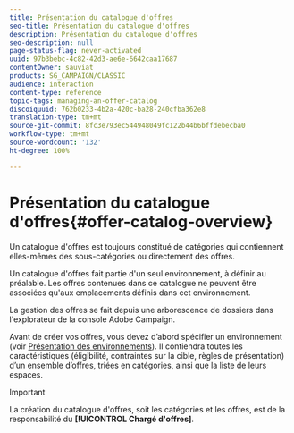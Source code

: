 ```yaml
---
title: Présentation du catalogue d'offres
seo-title: Présentation du catalogue d'offres
description: Présentation du catalogue d'offres
seo-description: null
page-status-flag: never-activated
uuid: 97b3bebc-4c82-42d3-ae6e-6642caa17687
contentOwner: sauviat
products: SG_CAMPAIGN/CLASSIC
audience: interaction
content-type: reference
topic-tags: managing-an-offer-catalog
discoiquuid: 762b0233-4b2a-420c-ba28-240cfba362e8
translation-type: tm+mt
source-git-commit: 8fc3e793ec544948049fc122b44b6bffdebecba0
workflow-type: tm+mt
source-wordcount: '132'
ht-degree: 100%

---
```



# Présentation du catalogue d&#39;offres{#offer-catalog-overview}

Un catalogue d&#39;offres est toujours constitué de catégories qui contiennent elles-mêmes des sous-catégories ou directement des offres.

Un catalogue d&#39;offres fait partie d&#39;un seul environnement, à définir au préalable. Les offres contenues dans ce catalogue ne peuvent être associées qu&#39;aux emplacements définis dans cet environnement.

La gestion des offres se fait depuis une arborescence de dossiers dans l&#39;explorateur de la console Adobe Campaign.

Avant de créer vos offres, vous devez d’abord spécifier un environnement (voir [Présentation des environnements](../../interaction/using/environments-overview.md)). Il contiendra toutes les caractéristiques (éligibilité, contraintes sur la cible, règles de présentation) d’un ensemble d’offres, triées en catégories, ainsi que la liste de leurs espaces.

>[!IMPORTANT]
>
>La création du catalogue d&#39;offres, soit les catégories et les offres, est de la responsabilité du **[!UICONTROL Chargé d&#39;offres]**.
